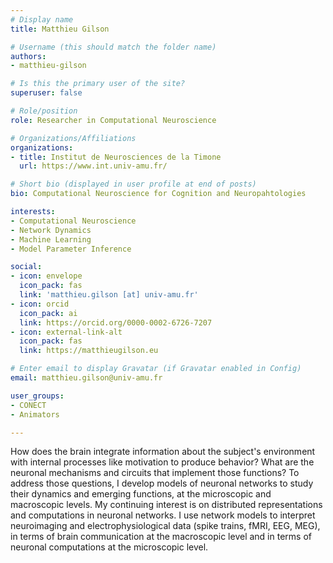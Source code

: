 ```yaml
---
# Display name
title: Matthieu Gilson

# Username (this should match the folder name)
authors:
- matthieu-gilson

# Is this the primary user of the site?
superuser: false

# Role/position
role: Researcher in Computational Neuroscience

# Organizations/Affiliations
organizations:
- title: Institut de Neurosciences de la Timone
  url: https://www.int.univ-amu.fr/

# Short bio (displayed in user profile at end of posts)
bio: Computational Neuroscience for Cognition and Neuropahtologies

interests:
- Computational Neuroscience
- Network Dynamics
- Machine Learning
- Model Parameter Inference

social:
- icon: envelope
  icon_pack: fas
  link: 'matthieu.gilson [at] univ-amu.fr'
- icon: orcid
  icon_pack: ai
  link: https://orcid.org/0000-0002-6726-7207
- icon: external-link-alt
  icon_pack: fas
  link: https://matthieugilson.eu

# Enter email to display Gravatar (if Gravatar enabled in Config)
email: matthieu.gilson@univ-amu.fr

user_groups:
- CONECT
- Animators

---
```


How does the brain integrate information about the subject's environment with internal processes like motivation to produce behavior? What are the neuronal mechanisms and circuits that implement those functions? 
To address those questions, I develop models of neuronal networks to study their dynamics and emerging functions, at the microscopic and macroscopic levels. My continuing interest is on distributed representations and computations in neuronal networks. I use network models to interpret neuroimaging and electrophysiological data (spike trains, fMRI, EEG, MEG), in terms of brain communication at the macroscopic level and in terms of neuronal computations at the microscopic level.

